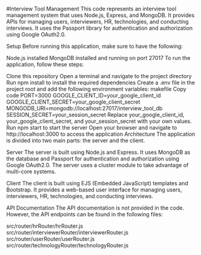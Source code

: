 #Interview Tool Management
This code represents an interview tool management system that uses Node.js, Express, and MongoDB. It provides APIs for managing users, interviewers, HR, technologies, and conducting interviews. It uses the Passport library for authentication and authorization using Google OAuth2.0.

Setup
Before running this application, make sure to have the following:

Node.js installed
MongoDB installed and running on port 27017
To run the application, follow these steps:

Clone this repository
Open a terminal and navigate to the project directory
Run npm install to install the required dependencies
Create a .env file in the project root and add the following environment variables:
makefile
Copy code
PORT=3000
GOOGLE_CLIENT_ID=your_google_client_id
GOOGLE_CLIENT_SECRET=your_google_client_secret
MONGODB_URI=mongodb://localhost:27017/interview_tool_db
SESSION_SECRET=your_session_secret
Replace your_google_client_id, your_google_client_secret, and your_session_secret with your own values.
Run npm start to start the server
Open your browser and navigate to http://localhost:3000 to access the application
Architecture
The application is divided into two main parts: the server and the client.

Server
The server is built using Node.js and Express. It uses MongoDB as the database and Passport for authentication and authorization using Google OAuth2.0. The server uses a cluster module to take advantage of multi-core systems.

Client
The client is built using EJS (Embedded JavaScript) templates and Bootstrap. It provides a web-based user interface for managing users, interviewers, HR, technologies, and conducting interviews.

API Documentation
The API documentation is not provided in the code. However, the API endpoints can be found in the following files:

src/router/hrRouter/hrRouter.js
src/router/interviewerRouter/interviewerRouter.js
src/router/userRouter/userRouter.js
src/router/technologyRouter/technologyRouter.js
